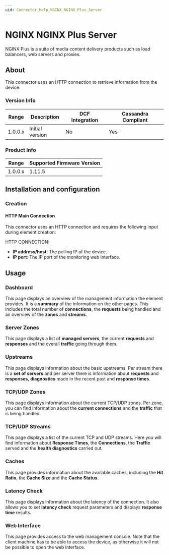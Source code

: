 ```yaml
---
uid: Connector_help_NGINX_NGINX_Plus_Server
---
```


# NGINX NGINX Plus Server

NGINX Plus is a suite of media content delivery products such as load balancers, web servers and proxies.

## About

This connector uses an HTTP connection to retrieve information from the device.

### Version Info

| **Range** | **Description** | **DCF Integration** | **Cassandra Compliant** |
|------------------|-----------------|---------------------|-------------------------|
| 1.0.0.x          | Initial version | No                  | Yes                     |

### Product Info

| Range | Supported Firmware Version |
|------------------|-----------------------------|
| 1.0.0.x          | 1.11.5                      |

## Installation and configuration

### Creation

#### HTTP Main Connection

This connector uses an HTTP connection and requires the following input during element creation:

HTTP CONNECTION:

- **IP address/host**: The polling IP of the device.
- **IP port**: The IP port of the monitoring web interface.

## Usage

### Dashboard

This page displays an overview of the management information the element provides. It is a **summary** of the information on the other pages. This includes the total number of **connections**, the **requests** being handled and an overview of the **zones** and **streams**.

### Server Zones

This page displays a list of **managed servers**, the current **requests** and **responses** and the overall **traffic** going through them.

### Upstreams

This page displays information about the basic upstreams. Per stream there is a **set of servers** and per server there is information about **requests** and **responses**, **diagnostics** made in the recent past and **response times**.

### TCP/UDP Zones

This page displays information about the current TCP/UDP zones. Per zone, you can find information about the **current connections** and the **traffic** that is being handled.

### TCP/UDP Streams

This page displays a list of the current TCP and UDP streams. Here you will find information about **Response Times**, the **Connections**, the **Traffic** served and the **health diagnostics** carried out.

### Caches

This page provides information about the available caches, including the **Hit Ratio**, the **Cache Size** and the **Cache Status**.

### Latency Check

This page displays information about the latency of the connection. It also allows you to set **latency check** request parameters and displays **response time** results.

### Web Interface

This page provides access to the web management console. Note that the client machine has to be able to access the device, as otherwise it will not be possible to open the web interface.
